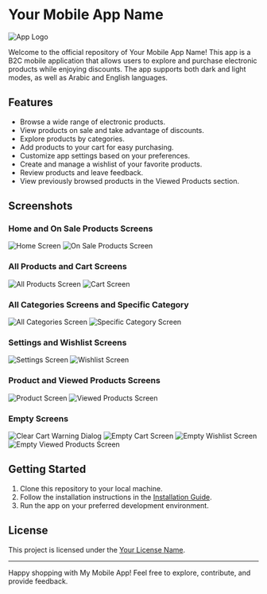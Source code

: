 # Your Mobile App Name

![App Logo](logo.jpg)

Welcome to the official repository of Your Mobile App Name! This app is a B2C mobile application that allows users to explore and purchase electronic products while enjoying discounts. The app supports both dark and light modes, as well as Arabic and English languages.

## Features

- Browse a wide range of electronic products.
- View products on sale and take advantage of discounts.
- Explore products by categories.
- Add products to your cart for easy purchasing.
- Customize app settings based on your preferences.
- Create and manage a wishlist of your favorite products.
- Review products and leave feedback.
- View previously browsed products in the Viewed Products section.

## Screenshots

### Home and On Sale Products Screens
![Home Screen](screenshots/home_screen.jpg) ![On Sale Products Screen](screenshots/on_sale_products_screen.jpg)

### All Products and Cart Screens 
![All Products Screen](screenshots/all_products_screen.jpg) ![Cart Screen](screenshots/cart_screen.jpg) 

### All Categories Screens and Specific Category
![All Categories Screen](screenshots/category_screen.jpg) ![Specific Category Screen](screenshots/category_screen.jpg)

### Settings and Wishlist Screens
![Settings Screen](screenshots/settings_screen.jpg) ![Wishlist Screen](screenshots/wishlist_screen.jpg)

### Product and Viewed Products Screens
![Product Screen](screenshots/product_screen.jpg) ![Viewed Products Screen](screenshots/recently_viewed_screen.jpg)

### Empty Screens
![Clear Cart Warning Dialog](screenshots/warning_dialog.jpg) ![Empty Cart Screen](screenshots/empty_cart_screen.jpg)
![Empty Wishlist Screen](screenshots/empty_wishlist_screen.jpg) ![Empty Viewed Products Screen](screenshots/empty_viewed_screen.jpg)

## Getting Started

1. Clone this repository to your local machine.
2. Follow the installation instructions in the [Installation Guide](docs/installation-guide.md).
3. Run the app on your preferred development environment.

## License

This project is licensed under the [Your License Name](LICENSE).

---

Happy shopping with My Mobile App! Feel free to explore, contribute, and provide feedback.
